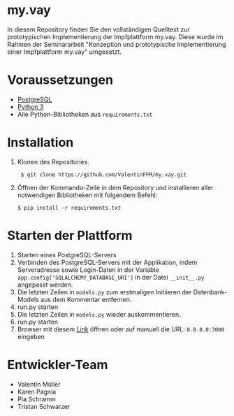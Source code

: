 # my.vay

In diesem Repository finden Sie den vollständigen Quelltext zur prototypischen Implementierung der Impfplattform my.vay. Diese wurde im Rahmen der Seminararbeit "Konzeption und prototypische Implementierung einer Impfplattform my.vay" umgesetzt.

# Voraussetzungen

- [PostgreSQL](https://www.postgresql.org/download/)
- [Python 3](https://www.python.org/downloads/) 
- Alle Python-Bibliotheken aus <code>requirements.txt</code>


# Installation

1. Klonen des Repositories.
   ```
    $ git clone https://github.com/ValentinFFM/my.vay.git
    ```
2. Öffnen der Kommando-Zeile in dem Repository und installieren aller notwendigen Bibliotheken mit folgendem Befehl:
    ```
    $ pip install -r requirements.txt
    ```

# Starten der Plattform

1. Starten eines PostgreSQL-Servers
2. Verbinden des PostgreSQL-Servers mit der Applikation, indem Serveradresse sowie Login-Daten in der Variable <code>app.config['SQLALCHEMY_DATABASE_URI']</code> in der Datei <code>\_\_init__.py</code> angepasst werden.
3. Die letzten Zeilen in <code>models.py</code> zum erstmaligen Initiieren der Datenbank-Models aus dem Kommentar entfernen.
4. run.py starten
5. Die letzten Zeilen in <code>models.py</code> wieder auskommentieren.
6. run.py starten
7. Browser mit diesem [Link](http://0.0.0.0:3000/) öffnen oder auf manuell die URL: <code>0.0.0.0:3000</code> eingeben


# Entwickler-Team

- Valentin Müller
- Karen Pagnia
- Pia Schramm
- Tristan Schwarzer